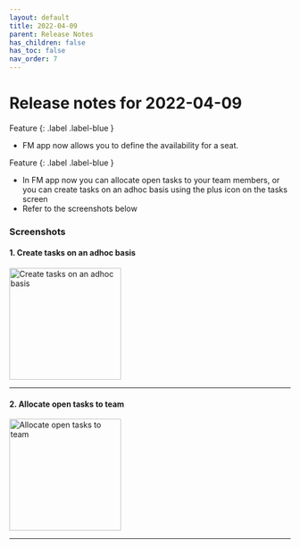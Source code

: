 ```yaml
---
layout: default
title: 2022-04-09
parent: Release Notes
has_children: false
has_toc: false
nav_order: 7
---
```


# Release notes for 2022-04-09

Feature
{: .label .label-blue }
- FM app now allows you to define the availability for a seat.

Feature
{: .label .label-blue }
- In FM app now you can allocate open tasks to your team members, or you can create tasks on an adhoc basis
using the plus icon on the tasks screen
- Refer to the screenshots below

### Screenshots

#### 1. Create tasks on an adhoc basis

<img alt="Create tasks on an adhoc basis" src="https://www.smartclean.io/matrix/images/adHocTasksFM.jpeg" width="200"/>

---

#### 2. Allocate open tasks to team

<img alt="Allocate open tasks to team" src="https://www.smartclean.io/matrix/images/openAndAdHocTasksFM.jpg" width="200"/>

---
